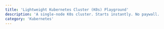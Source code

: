 ```yaml
---
title: 'Lightweight Kubernetes Cluster (K0s) Playground'
description: 'A single-node K0s cluster. Starts instantly. No paywall.'
category: 'Kubernetes'
---
```

